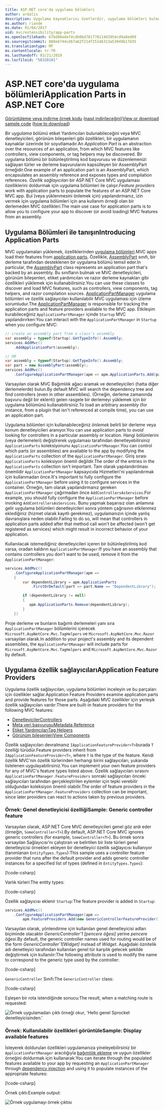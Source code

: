 ```yaml
---
title: ASP.NET core'da uygulama bölümleri
author: ardalis
description: Uygulama kaynaklarını özetlerdir, uygulama bölümleri bulmak veya bir derlemeye ait özelliklerin yüklenmesini önlemek için kullanmayı öğrenin.
ms.author: riande
ms.date: 01/04/2017
uid: mvc/extensibility/app-parts
ms.openlocfilehash: 67bd40adef4cdb0bd781f70114d3954cd9a8ed09
ms.sourcegitcommit: 088e6744cd67a62f214f25146313a53949b17d35
ms.translationtype: MT
ms.contentlocale: tr-TR
ms.lasthandoff: 03/21/2019
ms.locfileid: "58320101"
---
```

# <a name="application-parts-in-aspnet-core"></a><span data-ttu-id="074d7-103">ASP.NET core'da uygulama bölümleri</span><span class="sxs-lookup"><span data-stu-id="074d7-103">Application Parts in ASP.NET Core</span></span>

<span data-ttu-id="074d7-104">[Görüntüleme veya indirme örnek kodu](https://github.com/aspnet/Docs/tree/master/aspnetcore/mvc/advanced/app-parts/sample) ([nasıl indirileceğini](xref:index#how-to-download-a-sample))</span><span class="sxs-lookup"><span data-stu-id="074d7-104">[View or download sample code](https://github.com/aspnet/Docs/tree/master/aspnetcore/mvc/advanced/app-parts/sample) ([how to download](xref:index#how-to-download-a-sample))</span></span>

<span data-ttu-id="074d7-105">Bir *uygulama bölümü* etiket Yardımcıları bulunabileceğini veya MVC denetleyicileri, görünüm bileşenleri gibi özellikleri, bir uygulamanın kaynaklar üzerinde bir soyutlamadır.</span><span class="sxs-lookup"><span data-stu-id="074d7-105">An *Application Part* is an abstraction over the resources of an application, from which MVC features like controllers, view components, or tag helpers may be discovered.</span></span> <span data-ttu-id="074d7-106">Bir uygulama bölümü bir bütünleştirilmiş kod başvurusu ve düzenlemenizi sağlayan türler ve derleme başvurularını kapsülleyen bir AssemblyPart örneğidir.</span><span class="sxs-lookup"><span data-stu-id="074d7-106">One example of an application part is an AssemblyPart, which encapsulates an assembly reference and exposes types and compilation references.</span></span> <span data-ttu-id="074d7-107">*Özellik sağlayıcıları* bir ASP.NET Core MVC uygulaması özelliklerini doldurmak için uygulama bölümleri ile çalışır.</span><span class="sxs-lookup"><span data-stu-id="074d7-107">*Feature providers* work with application parts to populate the features of an ASP.NET Core MVC app.</span></span> <span data-ttu-id="074d7-108">Bul (veya yüklenmesini önlemek için) yapılandırmanız, izin vermek için uygulama bölümleri için ana kullanım örneği olan bir derlemeden MVC özellikleri.</span><span class="sxs-lookup"><span data-stu-id="074d7-108">The main use case for application parts is to allow you to configure your app to discover (or avoid loading) MVC features from an assembly.</span></span>

## <a name="introducing-application-parts"></a><span data-ttu-id="074d7-109">Uygulama Bölümleri ile tanışın</span><span class="sxs-lookup"><span data-stu-id="074d7-109">Introducing Application Parts</span></span>

<span data-ttu-id="074d7-110">MVC uygulamaları yüklemek, özelliklerinden [uygulama bölümleri](/dotnet/api/microsoft.aspnetcore.mvc.applicationparts.applicationpart).</span><span class="sxs-lookup"><span data-stu-id="074d7-110">MVC apps load their features from [application parts](/dotnet/api/microsoft.aspnetcore.mvc.applicationparts.applicationpart).</span></span> <span data-ttu-id="074d7-111">Özellikle, [AssemblyPart](/dotnet/api/microsoft.aspnetcore.mvc.applicationparts.assemblypart#Microsoft_AspNetCore_Mvc_ApplicationParts_AssemblyPart) sınıfı, bir derleme tarafından desteklenen bir uygulama bölümü temsil eder.</span><span class="sxs-lookup"><span data-stu-id="074d7-111">In particular, the [AssemblyPart](/dotnet/api/microsoft.aspnetcore.mvc.applicationparts.assemblypart#Microsoft_AspNetCore_Mvc_ApplicationParts_AssemblyPart) class represents an application part that's backed by an assembly.</span></span> <span data-ttu-id="074d7-112">Bu sınıfların bulmak ve MVC denetleyicileri, görünüm bileşenleri, etiket yardımcıları ve razor derleme kaynakları gibi özellikleri yüklemek için kullanabilirsiniz.</span><span class="sxs-lookup"><span data-stu-id="074d7-112">You can use these classes to discover and load MVC features, such as controllers, view components, tag helpers, and razor compilation sources.</span></span> <span data-ttu-id="074d7-113">[ApplicationPartManager](/dotnet/api/microsoft.aspnetcore.mvc.applicationparts.applicationpartmanager) uygulama bölümleri ve özellik sağlayıcıları kullanılabilir MVC uygulaması için izleme sorumludur.</span><span class="sxs-lookup"><span data-stu-id="074d7-113">The [ApplicationPartManager](/dotnet/api/microsoft.aspnetcore.mvc.applicationparts.applicationpartmanager) is responsible for tracking the application parts and feature providers available to the MVC app.</span></span> <span data-ttu-id="074d7-114">Etkileşim kurabileceğiniz `ApplicationPartManager` içinde `Startup` MVC yapılandırırken:</span><span class="sxs-lookup"><span data-stu-id="074d7-114">You can interact with the `ApplicationPartManager` in `Startup` when you configure MVC:</span></span>

```csharp
// create an assembly part from a class's assembly
var assembly = typeof(Startup).GetTypeInfo().Assembly;
services.AddMvc()
    .AddApplicationPart(assembly);

// OR
var assembly = typeof(Startup).GetTypeInfo().Assembly;
var part = new AssemblyPart(assembly);
services.AddMvc()
    .ConfigureApplicationPartManager(apm => apm.ApplicationParts.Add(part));
```

<span data-ttu-id="074d7-115">Varsayılan olarak MVC Bağımlılık ağacı aramak ve denetleyicileri (hatta diğer derlemelerde) bulun.</span><span class="sxs-lookup"><span data-stu-id="074d7-115">By default MVC will search the dependency tree and find controllers (even in other assemblies).</span></span> <span data-ttu-id="074d7-116">(Örneğin, derleme zamanında başvuru değil bir eklenti) gelen rasgele bir derlemeyi yüklemek için bir uygulama bölümünü kullanabilirsiniz.</span><span class="sxs-lookup"><span data-stu-id="074d7-116">To load an arbitrary assembly (for instance, from a plugin that isn't referenced at compile time), you can use an application part.</span></span>

<span data-ttu-id="074d7-117">Uygulama bölümleri için kullanabileceğiniz *önlemek* belirli bir derleme veya konum denetleyicileri aranıyor.</span><span class="sxs-lookup"><span data-stu-id="074d7-117">You can use application parts to *avoid* looking for controllers in a particular assembly or location.</span></span> <span data-ttu-id="074d7-118">Hangi bölümlerini (veya derlemeleri) değiştirerek uygulaması tarafından denetleyebilirsiniz `ApplicationParts` koleksiyonunu `ApplicationPartManager`.</span><span class="sxs-lookup"><span data-stu-id="074d7-118">You can control which parts (or assemblies) are available to the app by modifying the `ApplicationParts` collection of the `ApplicationPartManager`.</span></span> <span data-ttu-id="074d7-119">Giriş sırası `ApplicationParts` koleksiyon önemli değildir.</span><span class="sxs-lookup"><span data-stu-id="074d7-119">The order of the entries in the `ApplicationParts` collection isn't important.</span></span> <span data-ttu-id="074d7-120">Tam olarak yapılandırılması önemlidir `ApplicationPartManager` kapsayıcıda Hizmetleri'ni yapılandırmak için kullanmadan önce.</span><span class="sxs-lookup"><span data-stu-id="074d7-120">It's important to fully configure the `ApplicationPartManager` before using it to configure services in the container.</span></span> <span data-ttu-id="074d7-121">Örneğin, tam olarak yapılandırmanız gereken `ApplicationPartManager` çağırmadan önce `AddControllersAsServices`.</span><span class="sxs-lookup"><span data-stu-id="074d7-121">For example, you should fully configure the `ApplicationPartManager` before invoking `AddControllersAsServices`.</span></span> <span data-ttu-id="074d7-122">Bunu yapmak başarısız olan anlamına gelir uygulama bölümleri denetleyicileri sonra yöntem çağrısının etkilenmez eklediğiniz (hizmet olarak kayıtlı gerekmez), uygulamanızın içinde yanlış davranışlara neden olabilir.</span><span class="sxs-lookup"><span data-stu-id="074d7-122">Failing to do so, will mean that controllers in application parts added after that method call won't be affected (won't get registered as services) which might result in incorrect behavior of your application.</span></span>

<span data-ttu-id="074d7-123">Kullanılacak istemediğiniz denetleyicileri içeren bir bütünleştirilmiş kod varsa, oradan kaldırın `ApplicationPartManager`:</span><span class="sxs-lookup"><span data-stu-id="074d7-123">If you have an assembly that contains controllers you don't want to be used, remove it from the `ApplicationPartManager`:</span></span>

```csharp
services.AddMvc()
    .ConfigureApplicationPartManager(apm =>
    {
        var dependentLibrary = apm.ApplicationParts
            .FirstOrDefault(part => part.Name == "DependentLibrary");

        if (dependentLibrary != null)
        {
           apm.ApplicationParts.Remove(dependentLibrary);
        }
    })
```

<span data-ttu-id="074d7-124">Proje derleme ve bunların bağımlı derlemeleri yanı sıra `ApplicationPartManager` bölümlerini içerecek `Microsoft.AspNetCore.Mvc.TagHelpers` ve `Microsoft.AspNetCore.Mvc.Razor` varsayılan olarak.</span><span class="sxs-lookup"><span data-stu-id="074d7-124">In addition to your project's assembly and its dependent assemblies, the `ApplicationPartManager` will include parts for `Microsoft.AspNetCore.Mvc.TagHelpers` and `Microsoft.AspNetCore.Mvc.Razor` by default.</span></span>

## <a name="application-feature-providers"></a><span data-ttu-id="074d7-125">Uygulama özellik sağlayıcıları</span><span class="sxs-lookup"><span data-stu-id="074d7-125">Application Feature Providers</span></span>

<span data-ttu-id="074d7-126">Uygulama özellik sağlayıcıları, uygulama bölümleri inceleyin ve bu parçaları için özellikler sağlar.</span><span class="sxs-lookup"><span data-stu-id="074d7-126">Application Feature Providers examine application parts and provide features for those parts.</span></span> <span data-ttu-id="074d7-127">Aşağıdaki MVC özellikler için yerleşik özellik sağlayıcıları vardır:</span><span class="sxs-lookup"><span data-stu-id="074d7-127">There are built-in feature providers for the following MVC features:</span></span>

* [<span data-ttu-id="074d7-128">Denetleyiciler</span><span class="sxs-lookup"><span data-stu-id="074d7-128">Controllers</span></span>](/dotnet/api/microsoft.aspnetcore.mvc.controllers.controllerfeatureprovider)
* [<span data-ttu-id="074d7-129">Meta veri başvurusu</span><span class="sxs-lookup"><span data-stu-id="074d7-129">Metadata Reference</span></span>](/dotnet/api/microsoft.aspnetcore.mvc.razor.compilation.metadatareferencefeatureprovider)
* [<span data-ttu-id="074d7-130">Etiket Yardımcıları</span><span class="sxs-lookup"><span data-stu-id="074d7-130">Tag Helpers</span></span>](/dotnet/api/microsoft.aspnetcore.mvc.razor.taghelpers.taghelperfeatureprovider)
* [<span data-ttu-id="074d7-131">Görünüm bileşenleri</span><span class="sxs-lookup"><span data-stu-id="074d7-131">View Components</span></span>](/dotnet/api/microsoft.aspnetcore.mvc.viewcomponents.viewcomponentfeatureprovider)

<span data-ttu-id="074d7-132">Özellik sağlayıcıları devralmanız `IApplicationFeatureProvider<T>`burada `T` özelliği türüdür.</span><span class="sxs-lookup"><span data-stu-id="074d7-132">Feature providers inherit from `IApplicationFeatureProvider<T>`, where `T` is the type of the feature.</span></span> <span data-ttu-id="074d7-133">Kendi özellik MVC'nin özellik türlerinden herhangi birini sağlayıcıları, yukarıda listelenen uygulayabilirsiniz.</span><span class="sxs-lookup"><span data-stu-id="074d7-133">You can implement your own feature providers for any of MVC's feature types listed above.</span></span> <span data-ttu-id="074d7-134">Özellik sağlayıcıları sırasını `ApplicationPartManager.FeatureProviders` sonraki sağlayıcıları önceki sağlayıcıları tarafından gerçekleştirilen eylemler için tepki verebilir olduğundan koleksiyon önemli olabilir.</span><span class="sxs-lookup"><span data-stu-id="074d7-134">The order of feature providers in the `ApplicationPartManager.FeatureProviders` collection can be important, since later providers can react to actions taken by previous providers.</span></span>

### <a name="sample-generic-controller-feature"></a><span data-ttu-id="074d7-135">Örnek: Genel denetleyicisi özelliği</span><span class="sxs-lookup"><span data-stu-id="074d7-135">Sample: Generic controller feature</span></span>

<span data-ttu-id="074d7-136">Varsayılan olarak, ASP.NET Core MVC denetleyicileri genel göz ardı eder (örneğin, `SomeController<T>`).</span><span class="sxs-lookup"><span data-stu-id="074d7-136">By default, ASP.NET Core MVC ignores generic controllers (for example, `SomeController<T>`).</span></span> <span data-ttu-id="074d7-137">Bu örnek sonra varsayılan Sağlayıcısı'nı çalıştıran ve belirtilen bir liste türleri genel denetleyicisi örnekleri ekleyen bir denetleyici özellik sağlayıcısı kullanıyor (tanımlanan `EntityTypes.Types`):</span><span class="sxs-lookup"><span data-stu-id="074d7-137">This sample uses a controller feature provider that runs after the default provider and adds generic controller instances for a specified list of types (defined in `EntityTypes.Types`):</span></span>

[!code-csharp[](./app-parts/sample/AppPartsSample/GenericControllerFeatureProvider.cs?highlight=13&range=18-36)]

<span data-ttu-id="074d7-138">Varlık türleri:</span><span class="sxs-lookup"><span data-stu-id="074d7-138">The entity types:</span></span>

[!code-csharp[](./app-parts/sample/AppPartsSample/Model/EntityTypes.cs?range=6-16)]

<span data-ttu-id="074d7-139">Özellik sağlayıcısı eklenir `Startup`:</span><span class="sxs-lookup"><span data-stu-id="074d7-139">The feature provider is added in `Startup`:</span></span>

```csharp
services.AddMvc()
    .ConfigureApplicationPartManager(apm => 
        apm.FeatureProviders.Add(new GenericControllerFeatureProvider()));
```

<span data-ttu-id="074d7-140">Varsayılan olarak, yönlendirme için kullanılan genel denetleyicisi adları biçiminde olacaktır *GenericController'1 [pencere öğesi]* yerine *pencere öğesi*.</span><span class="sxs-lookup"><span data-stu-id="074d7-140">By default, the generic controller names used for routing would be of the form *GenericController\`1[Widget]* instead of *Widget*.</span></span> <span data-ttu-id="074d7-141">Aşağıdaki öznitelik adı denetleyici tarafından kullanılan genel tür karşılık gelecek şekilde değiştirmek için kullanılır:</span><span class="sxs-lookup"><span data-stu-id="074d7-141">The following attribute is used to modify the name to correspond to the generic type used by the controller:</span></span>

[!code-csharp[](./app-parts/sample/AppPartsSample/GenericControllerNameConvention.cs)]

<span data-ttu-id="074d7-142">`GenericController` Sınıfı:</span><span class="sxs-lookup"><span data-stu-id="074d7-142">The `GenericController` class:</span></span>

[!code-csharp[](./app-parts/sample/AppPartsSample/GenericController.cs?highlight=5-6)]

<span data-ttu-id="074d7-143">Eşleşen bir rota istendiğinde sonucu:</span><span class="sxs-lookup"><span data-stu-id="074d7-143">The result, when a matching route is requested:</span></span>

![Örnek uygulamadan çıktı örneği okur, 'Hello genel Sprocket denetleyicisinden.'](app-parts/_static/generic-controller.png)

### <a name="sample-display-available-features"></a><span data-ttu-id="074d7-145">Örnek: Kullanılabilir özellikleri görüntüle</span><span class="sxs-lookup"><span data-stu-id="074d7-145">Sample: Display available features</span></span>

<span data-ttu-id="074d7-146">İsteyerek doldurulan özellikleri uygulamanıza yineleyebilirsiniz bir `ApplicationPartManager` aracılığıyla [bağımlılık ekleme](../../fundamentals/dependency-injection.md) ve uygun özellikler örneğini doldurmak için kullanarak:</span><span class="sxs-lookup"><span data-stu-id="074d7-146">You can iterate through the populated features available to your app by requesting an `ApplicationPartManager` through [dependency injection](../../fundamentals/dependency-injection.md) and using it to populate instances of the appropriate features:</span></span>

[!code-csharp[](./app-parts/sample/AppPartsSample/Controllers/FeaturesController.cs?highlight=16,25-27)]

<span data-ttu-id="074d7-147">Örnek çıktı:</span><span class="sxs-lookup"><span data-stu-id="074d7-147">Example output:</span></span>

![Örnek uygulamayı örnek çıktısı](app-parts/_static/available-features.png)
